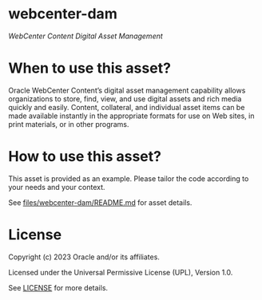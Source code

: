 # webcenter-dam
 
*WebCenter Content Digital Asset Management*
 
# When to use this asset?
 
Oracle WebCenter Content’s digital asset management capability allows organizations to store, find, view, and use digital assets and rich media quickly and easily. Content, collateral, and individual asset items can be made available instantly in the appropriate formats for use on Web sites, in print materials, or in other programs.

# How to use this asset?
 
This asset is provided as an example. Please tailor the code according to your needs and your context.

See [files/webcenter-dam/README.md](files/webcenter-dam/README.md) for asset details.
 
# License

Copyright (c) 2023 Oracle and/or its affiliates.

Licensed under the Universal Permissive License (UPL), Version 1.0.

See [LICENSE](https://github.com/oracle-devrel/technology-engineering/blob/main/LICENSE) for more details.
